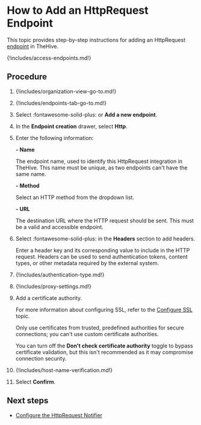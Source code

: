 # How to Add an HttpRequest Endpoint

This topic provides step-by-step instructions for adding an HttpRequest [endpoint](../manage-endpoints/about-endpoints.md) in TheHive.

{!includes/access-endpoints.md!}

## Procedure

1. {!includes/organization-view-go-to.md!}

2. {!includes/endpoints-tab-go-to.md!}

3. Select :fontawesome-solid-plus: or **Add a new endpoint**.

4. In the **Endpoint creation** drawer, select **Http**.

5. Enter the following information:

    **- Name**

    The endpoint name, used to identify this HttpRequest integration in TheHive. This name must be unique, as two endpoints can't have the same name.

    **- Method**

    Select an HTTP method from the dropdown list.

    **- URL**

    The destination URL where the HTTP request should be sent. This must be a valid and accessible endpoint.

6. Select :fontawesome-solid-plus: in the **Headers** section to add headers.

    Enter a header key and its corresponding value to include in the HTTP request. Headers can be used to send authentication tokens, content types, or other metadata required by the external system.

7. {!includes/authentication-type.md!}

8. {!includes/proxy-settings.md!}

9. Add a certificate authority.

    For more information about configuring SSL, refer to the [Configure SSL](../../../../administration/authentication/ssl.md) topic.

    Only use certificates from trusted, predefined authorities for secure connections; you can't use custom certificate authorities.

    You can turn off the **Don't check certificate authority** toggle to bypass certificate validation, but this isn't recommended as it may compromise connection security.

10. {!includes/host-name-verification.md!}

11. Select **Confirm**.

## Next steps

* [Configure the HttpRequest Notifier](../manage-notifications/notifiers/http-request.md)